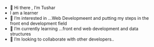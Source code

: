- 👋 Hi there , I’m Tushar
- I am a learner
- 👀 I’m interested in ...Web Developmeent and putting my steps in the front end development field
- 🌱 I’m currently learning ...front end web development and data structures
- 💞️ I’m looking to collaborate with other developers..

<!---
vermatushar09/vermatushar09 is a ✨ special ✨ repository because its `README.md` (this file) appears on your GitHub profile.
You can click the Preview link to take a look at your changes.
--->
